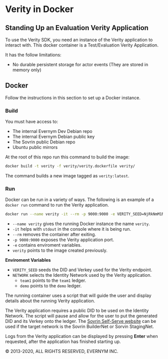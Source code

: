 # Verity in Docker

## Standing Up an Evaluation Verity Application

To use the Verity SDK, you need an instance of the Verity application to interact with. This docker container is a Test/Evaluation Verity Application.

It has the follow limitations:
* No durable persistent storage for actor events (They are stored in memory only)

## Docker

Follow the instructions in this section to set up a Docker instance.

### Build
You must have access to:
* The internal Evernym Dev Debian repo <!--, which Evernym Customer Success should have granted you?-->
* The internal Evernym Debian public key <!--, which you should have obtained from Evernym Customer Success?-->
* The Sovrin public Debian repo <!--where?-->
* Ubuntu public mirrors <!--addresses?-->

At the root of this repo <!--Which repo?--> run this command to build the image:
 
```sh
docker build -t verity -f verity/verity.dockerfile verity/
```

The command builds a new image tagged as `verity:latest`.

### Run


Docker can be run in a variety of ways. The following is an example of a `docker run` command to run the Verity application.

```sh
docker run --name verity -it --rm -p 9000:9000 -e VERITY_SEED=NjRkNmM1NzUzMzlmM2YxYjUzMGI4MTZl -e NETWORK=team1  verity
```

* `--name verity` gives the running Docker instance the name `verity`.
* `-it` helps with `stdout` in the console where it is being run.
* `--rm` removes the container after exiting.
* `-p 9000:9000` exposes the Verity application port.
* `-e` contains enviroment variables.
* `verity` points to the image created previously.

**Enviroment Variables**
* `VERITY_SEED` seeds the DID and Verkey used for the Verity endpoint.
* `NETWORK` selects the Identity Network used by the Verity application.
  * `team1` points to the `team1` ledger.
  * `demo` points to the `demo` ledger.
  
The running container uses a script that will guide the user and display details about the running Verity application.

The Verity application requires a public DID to be used on the Identity Network. The script will pause and allow for the user to put the generated DID and its Verkey onto the ledger. The [Sovrin Self-Serve website](https://selfserve.sovrin.org/) can be used if the target network is the Sovrin BuilderNet or Sorvin StagingNet.

Logs from the Verity application can be displayed by pressing **Enter** when requested, after the application has finished starting up.

© 2013-2020, ALL RIGHTS RESERVED, EVERNYM INC.
